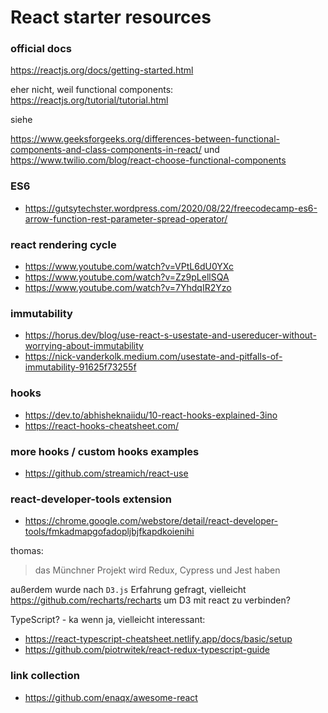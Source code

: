 # React starter resources 

### official docs
https://reactjs.org/docs/getting-started.html

eher nicht, weil functional components:
https://reactjs.org/tutorial/tutorial.html

siehe

https://www.geeksforgeeks.org/differences-between-functional-components-and-class-components-in-react/
und
https://www.twilio.com/blog/react-choose-functional-components

### ES6
* https://gutsytechster.wordpress.com/2020/08/22/freecodecamp-es6-arrow-function-rest-parameter-spread-operator/

### react rendering cycle
* https://www.youtube.com/watch?v=VPtL6dU0YXc
* https://www.youtube.com/watch?v=Zz9pLellSQA
* https://www.youtube.com/watch?v=7YhdqIR2Yzo

### immutability
* https://horus.dev/blog/use-react-s-usestate-and-usereducer-without-worrying-about-immutability
* https://nick-vanderkolk.medium.com/usestate-and-pitfalls-of-immutability-91625f73255f

### hooks
* https://dev.to/abhisheknaiidu/10-react-hooks-explained-3ino
* https://react-hooks-cheatsheet.com/

### more hooks / custom hooks examples
* https://github.com/streamich/react-use

### react-developer-tools extension
* https://chrome.google.com/webstore/detail/react-developer-tools/fmkadmapgofadopljbjfkapdkoienihi

thomas:
>das Münchner Projekt wird Redux, Cypress und Jest haben

außerdem wurde nach `D3.js` Erfahrung gefragt, vielleicht https://github.com/recharts/recharts um D3 mit react zu verbinden?

TypeScript? - ka
wenn ja, vielleicht interessant:
* https://react-typescript-cheatsheet.netlify.app/docs/basic/setup
* https://github.com/piotrwitek/react-redux-typescript-guide

### link collection
* https://github.com/enaqx/awesome-react

